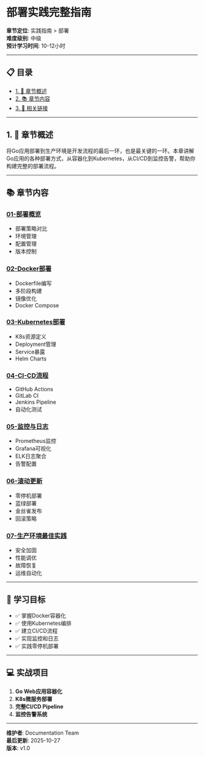 # 部署实践完整指南

**章节定位**: 实践指南 > 部署  
**难度级别**: 中级  
**预计学习时间**: 10-12小时

---

## 📋 目录

- [1. 📖 章节概述](#1--章节概述)
- [2. 📚 章节内容](#2--章节内容)
- [3. 🔗 相关链接](#3--相关链接)

---

## 1. 📖 章节概述

将Go应用部署到生产环境是开发流程的最后一环，也是最关键的一环。本章讲解Go应用的各种部署方式，从容器化到Kubernetes，从CI/CD到监控告警，帮助你构建完整的部署流程。

---

## 📚 章节内容

### [01-部署概览](./01-部署概览.md)
- 部署策略对比
- 环境管理
- 配置管理
- 版本控制

### [02-Docker部署](./02-Docker部署.md)
- Dockerfile编写
- 多阶段构建
- 镜像优化
- Docker Compose

### [03-Kubernetes部署](./03-Kubernetes部署.md)
- K8s资源定义
- Deployment管理
- Service暴露
- Helm Charts

### [04-CI-CD流程](./04-CI-CD流程.md)
- GitHub Actions
- GitLab CI
- Jenkins Pipeline
- 自动化测试

### [05-监控与日志](./05-监控与日志.md)
- Prometheus监控
- Grafana可视化
- ELK日志聚合
- 告警配置

### [06-滚动更新](./06-滚动更新.md)
- 零停机部署
- 蓝绿部署
- 金丝雀发布
- 回滚策略

### [07-生产环境最佳实践](./07-生产环境最佳实践.md)
- 安全加固
- 性能调优
- 故障恢复
- 运维自动化

---

## 🎯 学习目标

- ✅ 掌握Docker容器化
- ✅ 使用Kubernetes编排
- ✅ 建立CI/CD流程
- ✅ 实现监控和日志
- ✅ 实践零停机部署

---

## 💻 实战项目

1. **Go Web应用容器化**
2. **K8s微服务部署**
3. **完整CI/CD Pipeline**
4. **监控告警系统**

---

**维护者**: Documentation Team  
**最后更新**: 2025-10-27  
**版本**: v1.0

